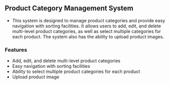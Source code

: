## Product Category Management System
- This system is designed to manage product categories and provide easy navigation with sorting facilities. It allows users to add, edit, and delete multi-level product categories, as well as select multiple categories for each product. The system also has the ability to upload product images.

### Features
- Add, edit, and delete multi-level product categories
- Easy navigation with sorting facilities
- Ability to select multiple product categories for each product
- Upload product image
